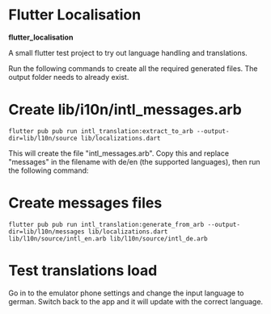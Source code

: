 # Flutter Localisation
**flutter_localisation**

A small flutter test project to try out language handling and translations.

Run the following commands to create all the required generated files. The output folder needs to already exist.

# Create lib/i10n/intl_messages.arb

```
flutter pub pub run intl_translation:extract_to_arb --output-dir=lib/l10n/source lib/localizations.dart
```

This will create the file "intl_messages.arb". Copy this and replace "messages" in the filename with de/en (the supported languages), then run the following command:

# Create messages files

```
flutter pub pub run intl_translation:generate_from_arb --output-dir=lib/l10n/messages lib/localizations.dart lib/l10n/source/intl_en.arb lib/l10n/source/intl_de.arb
```

# Test translations load

Go in to the emulator phone settings and change the input language to german. Switch back to the app and it will update with the correct language. 
